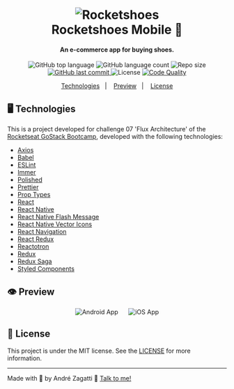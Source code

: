 <h1 align="center">
    <img alt="Rocketshoes" src="https://res.cloudinary.com/zagatti/image/upload/v1584318394/readme/logo-readme-rocketshoes_rqzbwa.png" />
    <br>
    Rocketshoes Mobile 👞
</h1>

<h4 align="center">
  An e-commerce app for buying shoes.
</h4>
<p align="center">
  <img alt="GitHub top language" src="https://img.shields.io/github/languages/top/azagatti/challenge07-gostack10?color=FCD12A&style=plastic">

  <img alt="GitHub language count" src="https://img.shields.io/github/languages/count/azagatti/challenge07-gostack10?color=FCD12A&style=plastic">

  <img alt="Repo size" src="https://img.shields.io/github/repo-size/azagatti/challenge07-gostack10?color=fcd12a&style=plastic">

  <a href="https://github.com/AZagatti/challenge07-gostack10/commits/master">
    <img alt="GitHub last commit" src="https://img.shields.io/github/last-commit/azagatti/challenge07-gostack10?style=plastic">
  </a>

  <img alt="License" src="https://img.shields.io/github/license/AZagatti/challenge07-gostack10?style=plastic">

  <a href="https://app.codacy.com/manual/AZagatti/challenge07-gostack10/dashboard">
    <img alt="Code Quality" src="https://img.shields.io/codacy/grade/7f45d968c6f14e0f965557c58f8e082d?style=plastic">
  </a>
</p>

<p align="center">
  <a href="#-technologies">Technologies</a>&nbsp;&nbsp;&nbsp;|&nbsp;&nbsp;&nbsp;
  <a href="#-preview">Preview</a>&nbsp;&nbsp;&nbsp;|&nbsp;&nbsp;&nbsp;
  <a href="#-license">License</a>
</p>

## 🖥 Technologies

This is a project developed for challenge 07 'Flux Architecture' of the [Rocketseat GoStack Bootcamp](https://rocketseat.com.br/bootcamp), developed with the following technologies:

*   [Axios](https://github.com/axios/axios)
*   [Babel](https://babeljs.io/)
*   [ESLint](https://eslint.org/)
*   [Immer](https://www.npmjs.com/package/immer)
*   [Polished](https://github.com/styled-components/polished)
*   [Prettier](https://prettier.io/)
*   [Prop Types](https://www.npmjs.com/package/prop-types)
*   [React](https://reactjs.org/)
*   [React Native](https://reactnative.dev/)
*   [React Native Flash Message](https://github.com/lucasferreira/react-native-flash-message)
*   [React Native Vector Icons](https://github.com/oblador/react-native-vector-icons)
*   [React Navigation](https://reactnavigation.org/)
*   [React Redux](https://react-redux.js.org/)
*   [Reactotron](https://github.com/infinitered/reactotron)
*   [Redux](https://redux.js.org/)
*   [Redux Saga](https://redux-saga.js.org/)
*   [Styled Components](https://styled-components.com/)

## 👁 Preview

<div align="center">

![Android App](https://res.cloudinary.com/zagatti/image/upload/v1584753909/readme/rocketshoes-android-opt_vkuuhu.gif "Rocketshoes Android")
![]()
![]()
![]()
![]()
![]()
![iOS App](https://res.cloudinary.com/zagatti/image/upload/v1584756388/readme/rocketshoes-iphone-opt_jxovkj.gif "Rocketshoes iOS")

</div>

## 📝 License

This project is under the MIT license. See the [LICENSE](https://github.com/AZagatti/challenge07-gostack10/blob/master/LICENSE.md) for more information.

---

Made with 💟 by André Zagatti 👋 [Talk to me!](https://www.linkedin.com/in/andre-zagatti/)

